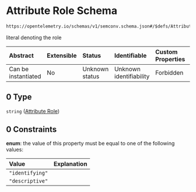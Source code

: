 # Attribute Role Schema

```txt
https://opentelemetry.io/schemas/v1/semconv.schema.json#/$defs/AttributeRole/oneOf/0
```

literal denoting the role

| Abstract            | Extensible | Status         | Identifiable            | Custom Properties | Additional Properties | Access Restrictions | Defined In                                                                           |
| :------------------ | :--------- | :------------- | :---------------------- | :---------------- | :-------------------- | :------------------ | :----------------------------------------------------------------------------------- |
| Can be instantiated | No         | Unknown status | Unknown identifiability | Forbidden         | Allowed               | none                | [semconv.schema.json\*](../../../schemas/semconv.schema.json "open original schema") |

## 0 Type

`string` ([Attribute Role](../attribute/semconv-opentelemetry-semantic-convention-schema-definitions-attribute-role-oneof-attribute-role.md))

## 0 Constraints

**enum**: the value of this property must be equal to one of the following values:

| Value           | Explanation |
| :-------------- | :---------- |
| `"identifying"` |             |
| `"descriptive"` |             |
